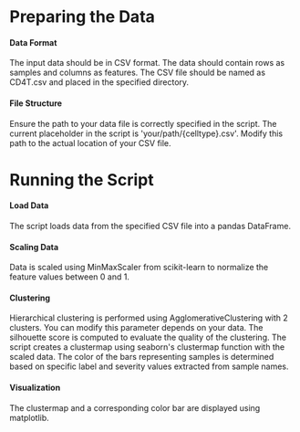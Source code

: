 # Preparing the Data
#### Data Format
The input data should be in CSV format.
The data should contain rows as samples and columns as features.
The CSV file should be named as CD4T.csv and placed in the specified directory.

#### File Structure
Ensure the path to your data file is correctly specified in the script. The current placeholder in the script is 'your/path/{celltype}.csv'.
Modify this path to the actual location of your CSV file.

# Running the Script
#### Load Data
The script loads data from the specified CSV file into a pandas DataFrame.

#### Scaling Data
Data is scaled using MinMaxScaler from scikit-learn to normalize the feature values between 0 and 1.

#### Clustering
Hierarchical clustering is performed using AgglomerativeClustering with 2 clusters. You can modify this parameter depends on your data.
The silhouette score is computed to evaluate the quality of the clustering.
The script creates a clustermap using seaborn's clustermap function with the scaled data.
The color of the bars representing samples is determined based on specific label and severity values extracted from sample names.

#### Visualization
The clustermap and a corresponding color bar are displayed using matplotlib.